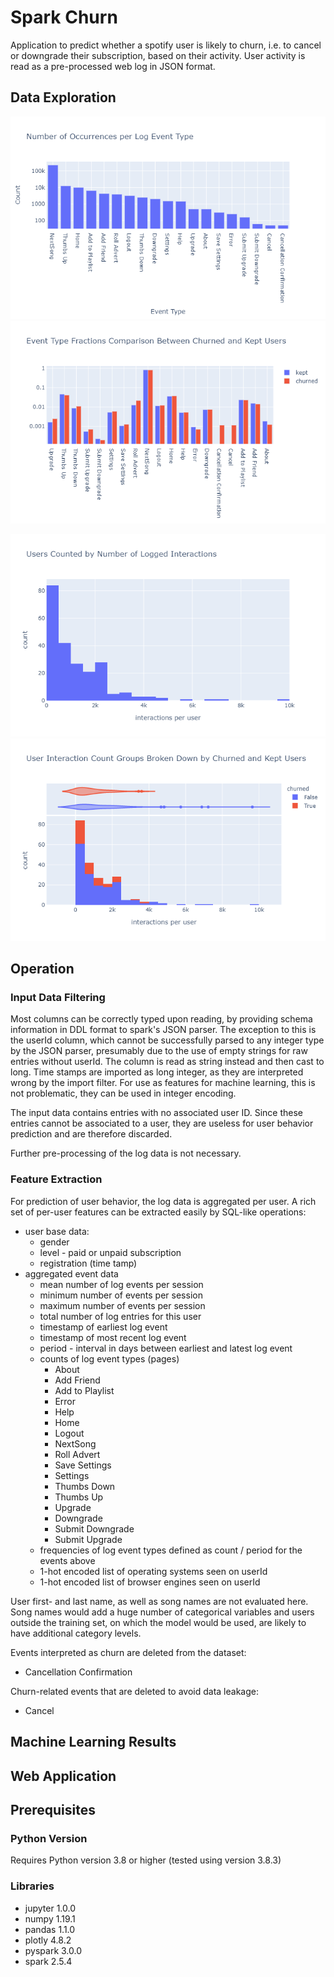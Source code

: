# Spark Churn
Application to predict whether a spotify user is likely to churn, i.e. to cancel or downgrade their subscription, 
based on their activity. User activity is read as a pre-processed web log in JSON format.

## Data Exploration
![Counts of log event types (log y-scale)](doc_img/Events_Histogram.png)
![Comparison of log event counts by churned and kept users (log y-scale)](doc_img/Event_Frequency_Compare.png)

![Histogram of users by number of their associated log events](doc_img/Interactions_per_user.png)
![Histogram of users by number of their associated log events for kept and churned users](doc_img/Interactions_per_user_compare.png)

## Operation

### Input Data Filtering
Most columns can be correctly typed upon reading, by providing schema information in DDL format to spark's JSON parser.
The exception to this is the userId column, which cannot be successfully parsed to any integer type by the JSON parser,
presumably due to the use of empty strings for raw entries without userId. The column is read as string instead and then
 cast to long. Time stamps are imported as long integer, as they are interpreted wrong by the import filter. For use as
 features for machine learning, this is not problematic, they can be used in integer encoding.

The input data contains entries with no associated user ID. Since these entries cannot be associated to a user, they
are useless for user behavior prediction and are therefore discarded.

Further pre-processing of the log data is not necessary.

### Feature Extraction
For prediction of user behavior, the log data is aggregated per user. A rich set of per-user features can be extracted 
easily by SQL-like operations:

* user base data:
    * gender
    * level - paid or unpaid subscription
    * registration (time tamp)
* aggregated event data
    * mean number of log events per session
    * minimum number of events per session
    * maximum number of events per session
    * total number of log entries for this user
    * timestamp of earliest log event
    * timestamp of most recent log event
    * period - interval in days between earliest and latest log event
    * counts of log event types (pages)
        * About
        * Add Friend
        * Add to Playlist
        * Error
        * Help
        * Home
        * Logout
        * NextSong
        * Roll Advert
        * Save Settings
        * Settings
        * Thumbs Down
        * Thumbs Up
        * Upgrade
        * Downgrade
        * Submit Downgrade
        * Submit Upgrade
    * frequencies of log event types defined as count / period for the events above
    * 1-hot encoded list of operating systems seen on userId
    * 1-hot encoded list of browser engines seen on userId
    
User first- and last name, as well as song names are not evaluated here. Song names would add a huge number of 
categorical variables and users outside the training set, on which the model would be used, are likely to have 
additional category levels.

Events interpreted as churn are deleted from the dataset:
* Cancellation Confirmation


Churn-related events that are deleted to avoid data leakage:
* Cancel

## Machine Learning Results

## Web Application

## Prerequisites
### Python Version
Requires Python version 3.8 or higher (tested using version 3.8.3)

### Libraries
* jupyter 1.0.0
* numpy 1.19.1
* pandas 1.1.0
* plotly 4.8.2
* pyspark 3.0.0
* spark 2.5.4
